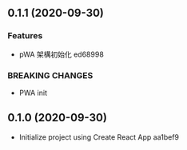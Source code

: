 ## 0.1.1 (2020-09-30)

### Features

- pWA 架構初始化 ed68998

### BREAKING CHANGES

- PWA init

## 0.1.0 (2020-09-30)

- Initialize project using Create React App aa1bef9
